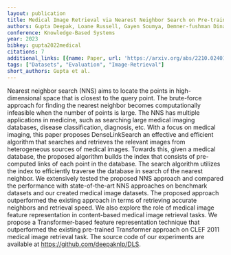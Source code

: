 ```yaml
---
layout: publication
title: Medical Image Retrieval via Nearest Neighbor Search on Pre-trained Image Features
authors: Gupta Deepak, Loane Russell, Gayen Soumya, Demner-fushman Dina
conference: Knowledge-Based Systems
year: 2023
bibkey: gupta2022medical
citations: 7
additional_links: [{name: Paper, url: 'https://arxiv.org/abs/2210.02401'}]
tags: ["Datasets", "Evaluation", "Image-Retrieval"]
short_authors: Gupta et al.
---
```

Nearest neighbor search (NNS) aims to locate the points in high-dimensional
space that is closest to the query point. The brute-force approach for finding
the nearest neighbor becomes computationally infeasible when the number of
points is large. The NNS has multiple applications in medicine, such as
searching large medical imaging databases, disease classification, diagnosis,
etc. With a focus on medical imaging, this paper proposes DenseLinkSearch an
effective and efficient algorithm that searches and retrieves the relevant
images from heterogeneous sources of medical images. Towards this, given a
medical database, the proposed algorithm builds the index that consists of
pre-computed links of each point in the database. The search algorithm utilizes
the index to efficiently traverse the database in search of the nearest
neighbor. We extensively tested the proposed NNS approach and compared the
performance with state-of-the-art NNS approaches on benchmark datasets and our
created medical image datasets. The proposed approach outperformed the existing
approach in terms of retrieving accurate neighbors and retrieval speed. We also
explore the role of medical image feature representation in content-based
medical image retrieval tasks. We propose a Transformer-based feature
representation technique that outperformed the existing pre-trained Transformer
approach on CLEF 2011 medical image retrieval task. The source code of our
experiments are available at https://github.com/deepaknlp/DLS.